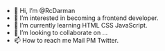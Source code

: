 - 👋 Hi, I’m @RcDarman
- 👀 I’m interested in becoming a frontend developer.
- 🌱 I’m currently learning HTML CSS JavaScript.
- 💞️ I’m looking to collaborate on ...
- 📫 How to reach me Mail PM Twitter.

<!---
RcDarman/RcDarman is a ✨ special ✨ repository because its `README.md` (this file) appears on your GitHub profile.
You can click the Preview link to take a look at your changes.
--->
